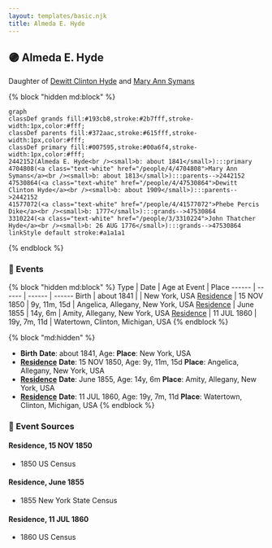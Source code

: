 ```yaml
---
layout: templates/basic.njk
title: Almeda E. Hyde
---
```

## 🟣 Almeda E. Hyde

Daughter of [Dewitt Clinton Hyde](/people/4/47530864) and [Mary Ann Symans](/people/4/4704808)

{% block "hidden md:block" %}
```mermaid
graph
classDef grands fill:#193cb8,stroke:#2b7fff,stroke-width:1px,color:#fff;
classDef parents fill:#372aac,stroke:#615fff,stroke-width:1px,color:#fff;
classDef primary fill:#007595,stroke:#00a6f4,stroke-width:1px,color:#fff;
2442152(Almeda E. Hyde<br /><small>b: about 1841</small>):::primary
4704808(<a class="text-white" href="/people/4/4704808">Mary Ann Symans</a><br /><small>b: about 1813</small>):::parents-->2442152
47530864(<a class="text-white" href="/people/4/47530864">Dewitt Clinton Hyde</a><br /><small>b: about 1909</small>):::parents-->2442152
41577072(<a class="text-white" href="/people/4/41577072">Phebe Percis Dike</a><br /><small>b: 1777</small>):::grands-->47530864
3310224(<a class="text-white" href="/people/3/3310224">John Thatcher Hyde</a><br /><small>b: 26 AUG 1776</small>):::grands-->47530864
linkStyle default stroke:#a1a1a1
```
{% endblock %}

### 📆 Events

{% block "hidden md:block" %}
Type | Date | Age at Event | Place
------ | ------ | ------ | ------
Birth | about 1841 |  | New York, USA
[Residence](#event-event-0) | 15 NOV 1850 | 9y, 11m, 15d | Angelica, Allegany, New York, USA
[Residence](#event-event-1) | June 1855 | 14y, 6m | Amity, Allegany, New York, USA
[Residence](#event-event-2) | 11 JUL 1860 | 19y, 7m, 11d | Watertown, Clinton, Michigan, USA
{% endblock %}

{% block "md:hidden" %}
- **Birth**
**Date**: about 1841, Age:
**Place**: New York, USA
- **[Residence](#event-event-0)**
**Date**: 15 NOV 1850, Age: 9y, 11m, 15d
**Place**: Angelica, Allegany, New York, USA
- **[Residence](#event-event-1)**
**Date**: June 1855, Age: 14y, 6m
**Place**: Amity, Allegany, New York, USA
- **[Residence](#event-event-2)**
**Date**: 11 JUL 1860, Age: 19y, 7m, 11d
**Place**: Watertown, Clinton, Michigan, USA
{% endblock %}

### 📰 Event Sources

#### <a id="event-event-0"></a> Residence, 15 NOV 1850
* 1850 US Census

#### <a id="event-event-1"></a> Residence, June 1855
* 1855 New York State Census

#### <a id="event-event-2"></a> Residence, 11 JUL 1860
* 1860 US Census
